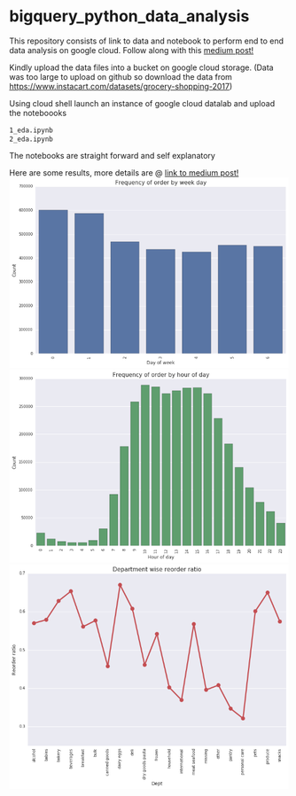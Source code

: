 # bigquery_python_data_analysis


This repository consists of link to data and notebook to perform end to end data analysis on google cloud. 
Follow along with this [medium post!](https://medium.com/mldatascience/eda-using-cloudstorage-bigquery-datalab-and-more-cc67327629ef)

Kindly upload the data files into a bucket on google cloud storage.
(Data was too large to upload on github so download the data from https://www.instacart.com/datasets/grocery-shopping-2017)

Using cloud shell launch an instance of google cloud datalab and upload the noteboooks
```
1_eda.ipynb
2_eda.ipynb
```
The notebooks are straight forward and self explanatory 

Here are some results, more details are @ [link to medium post!](https://medium.com/mldatascience/eda-using-cloudstorage-bigquery-datalab-and-more-cc67327629ef)
![Sequence Diagram](./img/2.png)
![Sequence Diagram](./img/3.png)
![Sequence Diagram](./img/7.png)
